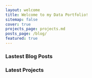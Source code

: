```yaml
---
layout: welcome
title: Welcome to my Data Portfolio!
sitemap: false
cover: true
projects_page: projects.md
posts_page: /blog/
featured: true
---
```

### Lastest Blog Posts
<!--posts-->

### Latest Projects
<!--projects-->




